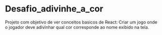 # Desafio_adivinhe_a_cor
Projeto com objetivo de ver conceitos basicos de React: Criar um jogo onde o jogador deve adivinhar qual cor corresponde ao nome exibido na tela.
